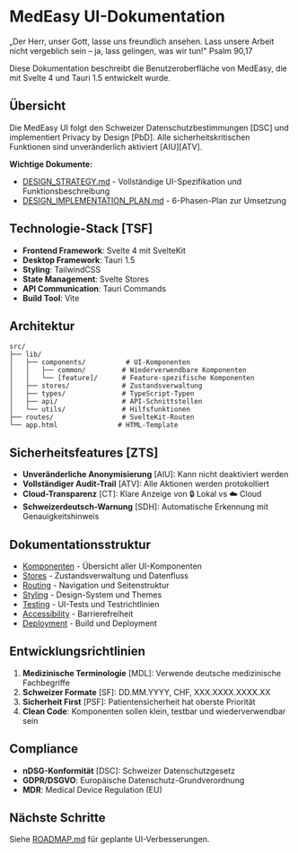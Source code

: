 # MedEasy UI-Dokumentation

„Der Herr, unser Gott, lasse uns freundlich ansehen. Lass unsere Arbeit nicht vergeblich sein – ja, lass gelingen, was wir tun!" Psalm 90,17

Diese Dokumentation beschreibt die Benutzeroberfläche von MedEasy, die mit Svelte 4 und Tauri 1.5 entwickelt wurde.

## Übersicht

Die MedEasy UI folgt den Schweizer Datenschutzbestimmungen [DSC] und implementiert Privacy by Design [PbD]. Alle sicherheitskritischen Funktionen sind unveränderlich aktiviert [AIU][ATV].

**Wichtige Dokumente:**
- [DESIGN_STRATEGY.md](./DESIGN_STRATEGY.md) - Vollständige UI-Spezifikation und Funktionsbeschreibung
- [DESIGN_IMPLEMENTATION_PLAN.md](./DESIGN_IMPLEMENTATION_PLAN.md) - 6-Phasen-Plan zur Umsetzung

## Technologie-Stack [TSF]

- **Frontend Framework**: Svelte 4 mit SvelteKit
- **Desktop Framework**: Tauri 1.5
- **Styling**: TailwindCSS
- **State Management**: Svelte Stores
- **API Communication**: Tauri Commands
- **Build Tool**: Vite

## Architektur

```
src/
├── lib/
│   ├── components/          # UI-Komponenten
│   │   ├── common/         # Wiederverwendbare Komponenten
│   │   └── [feature]/      # Feature-spezifische Komponenten
│   ├── stores/             # Zustandsverwaltung
│   ├── types/              # TypeScript-Typen
│   ├── api/                # API-Schnittstellen
│   └── utils/              # Hilfsfunktionen
├── routes/                 # SvelteKit-Routen
└── app.html               # HTML-Template
```

## Sicherheitsfeatures [ZTS]

- **Unveränderliche Anonymisierung** [AIU]: Kann nicht deaktiviert werden
- **Vollständiger Audit-Trail** [ATV]: Alle Aktionen werden protokolliert
- **Cloud-Transparenz** [CT]: Klare Anzeige von 🔒 Lokal vs ☁️ Cloud
- **Schweizerdeutsch-Warnung** [SDH]: Automatische Erkennung mit Genauigkeitshinweis

## Dokumentationsstruktur

- [Komponenten](./components/README.md) - Übersicht aller UI-Komponenten
- [Stores](./stores/README.md) - Zustandsverwaltung und Datenfluss
- [Routing](./routing/README.md) - Navigation und Seitenstruktur
- [Styling](./styling/README.md) - Design-System und Themes
- [Testing](./testing/README.md) - UI-Tests und Testrichtlinien
- [Accessibility](./accessibility/README.md) - Barrierefreiheit
- [Deployment](./deployment/README.md) - Build und Deployment

## Entwicklungsrichtlinien

1. **Medizinische Terminologie** [MDL]: Verwende deutsche medizinische Fachbegriffe
2. **Schweizer Formate** [SF]: DD.MM.YYYY, CHF, XXX.XXXX.XXXX.XX
3. **Sicherheit First** [PSF]: Patientensicherheit hat oberste Priorität
4. **Clean Code**: Komponenten sollen klein, testbar und wiederverwendbar sein

## Compliance

- **nDSG-Konformität** [DSC]: Schweizer Datenschutzgesetz
- **GDPR/DSGVO**: Europäische Datenschutz-Grundverordnung
- **MDR**: Medical Device Regulation (EU)

## Nächste Schritte

Siehe [ROADMAP.md](../frontend/ROADMAP.md) für geplante UI-Verbesserungen.
